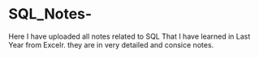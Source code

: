 # SQL_Notes-
Here I have uploaded all notes related to SQL That I have learned in Last Year from Excelr. they are in very detailed and consice notes.
